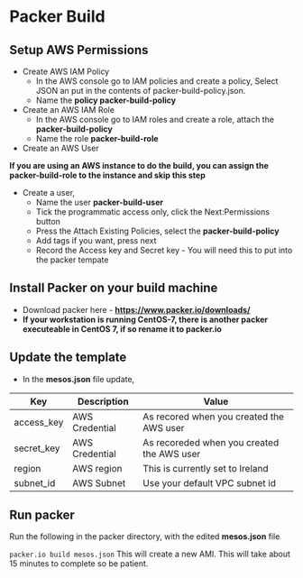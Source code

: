 # Packer Build
## Setup AWS Permissions
- Create AWS IAM Policy 
  - In the AWS console go to IAM policies and create a policy, Select JSON an put in the contents of packer-build-policy.json.
  - Name the **policy packer-build-policy**
- Create an AWS IAM Role
  - In the AWS console go to IAM roles and create a role, attach the **packer-build-policy**
  - Name the role **packer-build-role**
- Create an AWS User

**If you are using an AWS instance to do the build, you can assign the packer-build-role to the instance and skip this step**

- Create a user, 
  - Name the user **packer-build-user**
  - Tick the programmatic access only, click the Next:Permissions button
  - Press the Attach Existing Policies, select the **packer-build-policy**
  - Add tags if you want, press next
  - Record the Access key and Secret key - You will need this to put into the packer tempate
## Install Packer on your build machine
- Download packer here - **https://www.packer.io/downloads/**
- **If your workstation is running CentOS-7, there is another packer executeable in CentOS 7, if so rename it to packer.io**
## Update the template
- In the **mesos.json** file update,

|Key | Description | Value|
|---|---|---|
| access_key | AWS Credential | As recored when you created the AWS user |
| secret_key | AWS Credential | As recoreded when you created the AWS user |
| region | AWS region | This is currently set to Ireland |
| subnet_id | AWS Subnet | Use your default VPC subnet id | 

## Run packer 
Run the following in the packer directory, with the edited **mesos.json** file 

`
packer.io build mesos.json
`
This will create a new AMI. This will take about 15 minutes to complete so be patient. 








